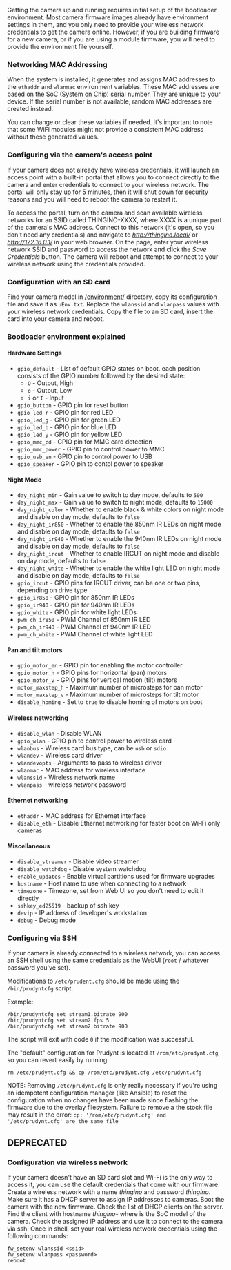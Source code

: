 Getting the camera up and running requires initial setup of the bootloader environment. 
Most camera firmware images already have environment settings in them, and you only need to provide your wireless network credentials to get the camera online. However, if you are building firmware for a new camera, or if you are using a module firmware, you will need to provide the environment file yourself.

### Networking MAC Addressing

When the system is installed, it generates and assigns MAC addresses to the `ethaddr` and `wlanmac` environment variables. These MAC addresses are based on the SoC (System on Chip) serial number. They are unique to your device. If the serial number is not available, random MAC addresses are created instead. 

You can change or clear these variables if needed. It's important to note that some WiFi modules might not provide a consistent MAC address without these generated values.

### Configuring via the camera's access point

If your camera does not already have wireless credentials, it will launch an access point with a built-in portal that allows you to connect directly to the camera and enter credentials to connect to your wireless network. The portal will only stay up for 5 minutes, then it will shut down for security reasons and you will need to reboot the camera to restart it.

To access the portal, turn on the camera and scan available wireless networks for an SSID called THINGINO-XXXX, where XXXX is a unique part of the camera's MAC address. Connect to this network (it's open, so you don't need any credentials) and navigate to _http://thingino.local/_ or _http://172.16.0.1/_ in your web browser. On the page, enter your wireless network SSID and password to access the network and click the _Save Credentials_ button.
The camera will reboot and attempt to connect to your wireless network using the credentials provided.

### Configuration with an SD card

Find your camera model in [/environment/][envdir] directory, copy its configuration file and save it as `uEnv.txt`.
Replace the `wlanssid` and `wlanpass` values with your wireless network credentials.
Copy the file to an SD card, insert the card into your camera and reboot.

### Bootloader environment explained

#### Hardware Settings

- `gpio_default` - List of default GPIO states on boot. each position consists of the GPIO number followed by the desired state:
  - `O` - Output, High
  - `o` - Output, Low
  - `i` or `I` - Input
- `gpio_button` - GPIO pin for reset button
- `gpio_led_r` - GPIO pin for red LED
- `gpio_led_g` - GPIO pin for green LED
- `gpio_led_b` - GPIO pin for blue LED
- `gpio_led_y` - GPIO pin for yellow LED
- `gpio_mmc_cd` - GPIO pin for MMC card detection
- `gpio_mmc_power` - GPIO pin to control power to MMC
- `gpio_usb_en` - GPIO pin to control power to USB 
- `gpio_speaker` - GPIO pin to contol power to speaker

#### Night Mode

- `day_night_min` - Gain value to switch to day mode, defaults to `500`
- `day_night_max` - Gain value to switch to night mode, defaults to `15000`
- `day_night_color` - Whether to enable black & white colors on night mode and disable on day mode, defaults to `false`
- `day_night_ir850` - Whether to enable the 850nm IR LEDs on night mode and disable on day mode, defaults to `false`
- `day_night_ir940` - Whether to enable the 940nm IR LEDs on night mode and disable on day mode, defaults to `false`
- `day_night_ircut` - Whether to enable IRCUT on night mode and disable on day mode, defaults to `false`
- `day_night_white` - Whether to enable the white light LED on night mode and disable on day mode, defaults to `false`
- `gpio_ircut` - GPIO pins for IRCUT driver, can be one or two pins, depending on drive type
- `gpio_ir850` - GPIO pin for 850nm IR LEDs
- `gpio_ir940` - GPIO pin for 940nm IR LEDs
- `gpio_white` - GPIO pin for white light LEDs
- `pwm_ch_ir850` - PWM Channel of 850nm IR LED
- `pwm_ch_ir940` - PWM Channel of 940nm IR LED
- `pwm_ch_white` - PWM Channel of white light LED

#### Pan and tilt motors

- `gpio_motor_en` - GPIO pin for enabling the motor controller
- `gpio_motor_h` - GPIO pins for horizontal (pan) motors
- `gpio_motor_v` - GPIO pins for vertical motion (tilt) motors
- `motor_maxstep_h` - Maximum number of microsteps for pan motor
- `motor_maxstep_v` - Maximum number of microsteps for tilt motor
- `disable_homing` - Set to `true` to disable homing of motors on boot

#### Wireless networking

- `disable_wlan` - Disable WLAN
- `gpio_wlan` - GPIO pin to control power to wireless card
- `wlanbus` - Wireless card bus type, can be `usb` or `sdio`
- `wlandev` - Wireless card driver
- `wlandevopts` - Arguments to pass to wireless driver
- `wlanmac` - MAC address for wireless interface
- `wlanssid` - Wireless network name
- `wlanpass` - wireless network password

#### Ethernet networking

- `ethaddr` - MAC address for Ethernet interface
- `disable_eth` - Disable Ethernet networking for faster boot on Wi-Fi only cameras

#### Miscellaneous

- `disable_streamer` - Disable video streamer
- `disable_watchdog` - Disable system watchdog
- `enable_updates` - Enable virtual partitions used for firmware upgrades
- `hostname` - Host name to use when connecting to a network
- `timezone` - Timezone, set from Web UI so you don't need to edit it directly
- `sshkey_ed25519` - backup of ssh key
- `devip` - IP address of developer's workstation
- `debug` - Debug mode

### Configuring via SSH
If your camera is already connected to a wireless network, you can access an SSH shell using the same credentials as the WebUI (`root` / whatever password you've set).

Modifications to `/etc/prudent.cfg` should be made using the `/bin/prudyntcfg` script.

Example:
```
/bin/prudyntcfg set stream1.bitrate 900
/bin/prudyntcfg set stream2.fps 5
/bin/prudyntcfg set stream2.bitrate 900
```

The script will exit with code `0` if the modification was successful.

The "default" configuration for Prudynt is located at `/rom/etc/prudynt.cfg`, so you can revert easily by running:
```
rm /etc/prudynt.cfg && cp /rom/etc/prudynt.cfg /etc/prudynt.cfg
```
NOTE: Removing `/etc/prudynt.cfg` is only really necessary if you're using an idempotent configuration manager (like Ansible) to reset the configuration when no changes have been made since flashing the firmware due to the overlay filesystem.  Failure to remove a the stock file may result in the error: `cp: '/rom/etc/prudynt.cfg' and '/etc/prudynt.cfg' are the same file`


## DEPRECATED

### Configuration via wireless network

If your camera doesn't have an SD card slot and Wi-Fi is the only way to access it, you can use the default credentials that come with our firmware. Create a wireless network with a name _thingino_ and password _thingino_. Make sure it has a DHCP server to assign IP addresses to cameras. Boot the camera with the new firmware. Check the list of DHCP clients on the server. Find the client with hostname _thingino-<soc>_ where _<soc>_ is the SoC model of the camera. Check the assigned IP address and use it to connect to the camera via ssh. Once in shell, set your real wireless network credentials using the following commands:

```
fw_setenv wlanssid <ssid>
fw_setenv wlanpass <password>
reboot
```


[envdir]: https://github.com/themactep/thingino-firmware/tree/master/environment

